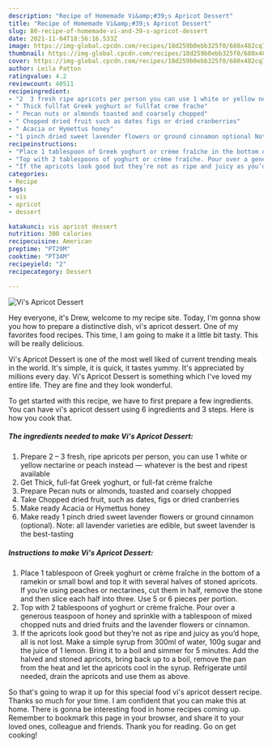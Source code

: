 ```yaml
---
description: "Recipe of Homemade Vi&amp;#39;s Apricot Dessert"
title: "Recipe of Homemade Vi&amp;#39;s Apricot Dessert"
slug: 80-recipe-of-homemade-vi-and-39-s-apricot-dessert
date: 2021-11-04T18:56:16.533Z
image: https://img-global.cpcdn.com/recipes/18d259b0ebb325f0/680x482cq70/vis-apricot-dessert-recipe-main-photo.jpg
thumbnail: https://img-global.cpcdn.com/recipes/18d259b0ebb325f0/680x482cq70/vis-apricot-dessert-recipe-main-photo.jpg
cover: https://img-global.cpcdn.com/recipes/18d259b0ebb325f0/680x482cq70/vis-apricot-dessert-recipe-main-photo.jpg
author: Leila Patton
ratingvalue: 4.2
reviewcount: 40511
recipeingredient:
- "2  3 fresh ripe apricots per person you can use 1 white or yellow nectarine or peach instead  whatever is the best and ripest available"
- " Thick fullfat Greek yoghurt or fullfat crme frache"
- " Pecan nuts or almonds toasted and coarsely chopped"
- " Chopped dried fruit such as dates figs or dried cranberries"
- " Acacia or Hymettus honey"
- "1 pinch dried sweet lavender flowers or ground cinnamon optional Note all lavender varieties are edible but sweet lavender is the besttasting"
recipeinstructions:
- "Place 1 tablespoon of Greek yoghurt or crème fraîche in the bottom of a ramekin or small bowl and top it with several halves of stoned apricots. If you’re using peaches or nectarines, cut them in half, remove the stone and then slice each half into three. Use 5 or 6 pieces per portion."
- "Top with 2 tablespoons of yoghurt or crème fraîche. Pour over a generous teaspoon of honey and sprinkle with a tablespoon of mixed chopped nuts and dried fruits and the lavender flowers or cinnamon."
- "If the apricots look good but they’re not as ripe and juicy as you’d hope, all is not lost. Make a simple syrup from 300ml of water, 100g sugar and the juice of 1 lemon. Bring it to a boil and simmer for 5 minutes. Add the halved and stoned apricots, bring back up to a boil, remove the pan from the heat and let the apricots cool in the syrup. Refrigerate until needed, drain the apricots and use them as above."
categories:
- Recipe
tags:
- vis
- apricot
- dessert

katakunci: vis apricot dessert 
nutrition: 300 calories
recipecuisine: American
preptime: "PT29M"
cooktime: "PT34M"
recipeyield: "2"
recipecategory: Dessert

---
```



![Vi&#39;s Apricot Dessert](https://img-global.cpcdn.com/recipes/18d259b0ebb325f0/680x482cq70/vis-apricot-dessert-recipe-main-photo.jpg)

Hey everyone, it's Drew, welcome to my recipe site. Today, I'm gonna show you how to prepare a distinctive dish, vi&#39;s apricot dessert. One of my favorites food recipes. This time, I am going to make it a little bit tasty. This will be really delicious.

Vi&#39;s Apricot Dessert is one of the most well liked of current trending meals in the world. It's simple, it is quick, it tastes yummy. It's appreciated by millions every day. Vi&#39;s Apricot Dessert is something which I've loved my entire life. They are fine and they look wonderful.




To get started with this recipe, we have to first prepare a few ingredients. You can have vi&#39;s apricot dessert using 6 ingredients and 3 steps. Here is how you cook that.

<!--inarticleads1-->

##### The ingredients needed to make Vi&#39;s Apricot Dessert:

1. Prepare 2 – 3 fresh, ripe apricots per person, you can use 1 white or yellow nectarine or peach instead­ — whatever is the best and ripest available
1. Get  Thick, full-fat Greek yoghurt, or full-fat crème fraîche
1. Prepare  Pecan nuts or almonds, toasted and coarsely chopped
1. Take  Chopped dried fruit, such as dates, figs or dried cranberries
1. Make ready  Acacia or Hymettus honey
1. Make ready 1 pinch dried sweet lavender flowers or ground cinnamon (optional). Note: all lavender varieties are edible, but sweet lavender is the best-tasting




<!--inarticleads2-->

##### Instructions to make Vi&#39;s Apricot Dessert:

1. Place 1 tablespoon of Greek yoghurt or crème fraîche in the bottom of a ramekin or small bowl and top it with several halves of stoned apricots. If you’re using peaches or nectarines, cut them in half, remove the stone and then slice each half into three. Use 5 or 6 pieces per portion.
1. Top with 2 tablespoons of yoghurt or crème fraîche. Pour over a generous teaspoon of honey and sprinkle with a tablespoon of mixed chopped nuts and dried fruits and the lavender flowers or cinnamon.
1. If the apricots look good but they’re not as ripe and juicy as you’d hope, all is not lost. Make a simple syrup from 300ml of water, 100g sugar and the juice of 1 lemon. Bring it to a boil and simmer for 5 minutes. Add the halved and stoned apricots, bring back up to a boil, remove the pan from the heat and let the apricots cool in the syrup. Refrigerate until needed, drain the apricots and use them as above.




So that's going to wrap it up for this special food vi&#39;s apricot dessert recipe. Thanks so much for your time. I am confident that you can make this at home. There is gonna be interesting food in home recipes coming up. Remember to bookmark this page in your browser, and share it to your loved ones, colleague and friends. Thank you for reading. Go on get cooking!
